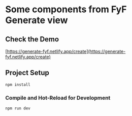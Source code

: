 # Some components from FyF Generate view


## Check the Demo

[https://generate-fyf.netlify.app/create](https://generate-fyf.netlify.app/create)


## Project Setup

```sh
npm install
```

### Compile and Hot-Reload for Development

```sh
npm run dev
```

